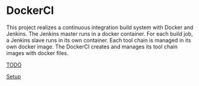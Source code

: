 #   DockerCI
This project realizes a continuous integration build system with Docker and Jenkins.
The Jenkins master runs in a docker container.
For each build job, a Jenkins slave runs in its own container.
Each tool chain is managed in its own docker image.
The DockerCI creates and manages its tool chain images with docker files.

[TODO](doc/Tasks.md)  

[Setup](doc/Setup.md)
